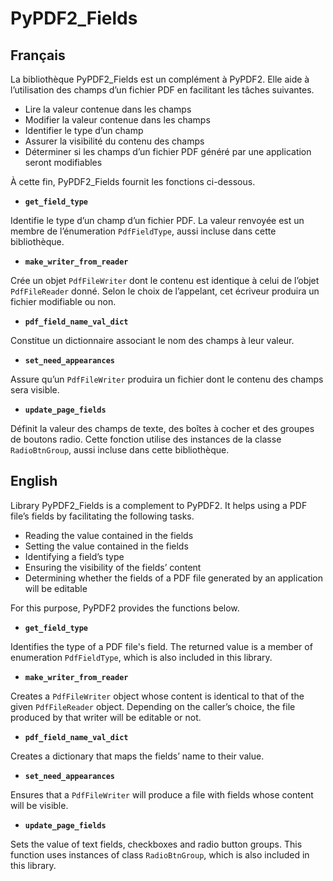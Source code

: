 # PyPDF2_Fields

## Français

La bibliothèque PyPDF2_Fields est un complément à PyPDF2. Elle aide à
l’utilisation des champs d’un fichier PDF en facilitant les tâches suivantes.

* Lire la valeur contenue dans les champs
* Modifier la valeur contenue dans les champs
* Identifier le type d’un champ
* Assurer la visibilité du contenu des champs
* Déterminer si les champs d’un fichier PDF généré par une application seront
modifiables

À cette fin, PyPDF2_Fields fournit les fonctions ci-dessous.

* **`get_field_type`**

Identifie le type d’un champ d’un fichier PDF. La valeur renvoyée est un membre
de l’énumeration `PdfFieldType`, aussi incluse dans cette bibliothèque.

* **`make_writer_from_reader`**

Crée un objet `PdfFileWriter` dont le contenu est identique à celui de l’objet
`PdfFileReader` donné. Selon le choix de l’appelant, cet écriveur produira un
fichier modifiable ou non.

* **`pdf_field_name_val_dict`**

Constitue un dictionnaire associant le nom des champs à leur valeur.

* **`set_need_appearances`**

Assure qu’un `PdfFileWriter` produira un fichier dont le contenu des champs
sera visible.

* **`update_page_fields`**

Définit la valeur des champs de texte, des boîtes à cocher et des groupes de
boutons radio. Cette fonction utilise des instances de la classe
`RadioBtnGroup`, aussi incluse dans cette bibliothèque.

## English

Library PyPDF2_Fields is a complement to PyPDF2. It helps using a PDF file’s
fields by facilitating the following tasks.

* Reading the value contained in the fields
* Setting the value contained in the fields
* Identifying a field’s type
* Ensuring the visibility of the fields’ content
* Determining whether the fields of a PDF file generated by an application
will be editable

For this purpose, PyPDF2 provides the functions below.

* **`get_field_type`**

Identifies the type of a PDF file's field. The returned value is a member of
enumeration `PdfFieldType`, which is also included in this library.

* **`make_writer_from_reader`**

Creates a `PdfFileWriter` object whose content is identical to that of the
given `PdfFileReader` object. Depending on the caller’s choice, the file
produced by that writer will be editable or not.

* **`pdf_field_name_val_dict`**

Creates a dictionary that maps the fields’ name to their value.

* **`set_need_appearances`**

Ensures that a `PdfFileWriter` will produce a file with fields whose content
will be visible.

* **`update_page_fields`**

Sets the value of text fields, checkboxes and radio button groups. This
function uses instances of class `RadioBtnGroup`, which is also included in
this library.
